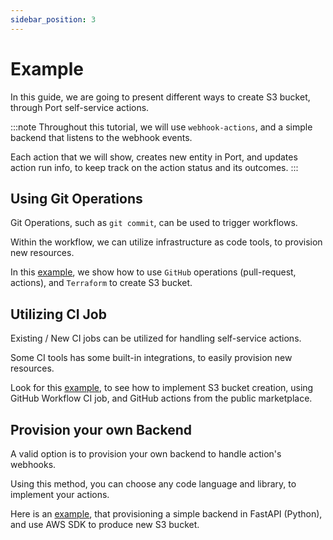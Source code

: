 ```yaml
---
sidebar_position: 3
---
```


# Example

In this guide, we are going to present different ways to create S3 bucket, through Port self-service actions.

:::note
Throughout this tutorial, we will use `webhook-actions`, and a simple backend that listens to the webhook events.

Each action that we will show, creates new entity in Port, and updates action run info, to keep track on the action status and its outcomes.
:::

## Using Git Operations

Git Operations, such as `git commit`, can be used to trigger workflows.

Within the workflow, we can utilize infrastructure as code tools, to provision new resources.

In this [example](https://github.com/port-labs/port-action-runner-examples/tree/main/python/s3_bucket_creation/terraform_github_workflow/webhook), we show how to use `GitHub` operations (pull-request, actions), and `Terraform` to create S3 bucket.

## Utilizing CI Job

Existing / New CI jobs can be utilized for handling self-service actions.

Some CI tools has some built-in integrations, to easily provision new resources.

Look for this [example](https://github.com/port-labs/port-action-runner-examples/tree/main/python/s3_bucket_creation/github_action/webhook), to see how to implement S3 bucket creation, using GitHub Workflow CI job, and GitHub actions from the public marketplace.

## Provision your own Backend

A valid option is to provision your own backend to handle action's webhooks.

Using this method, you can choose any code language and library, to implement your actions.

Here is an [example](https://github.com/port-labs/port-action-runner-examples/tree/main/python/s3_bucket_creation/aws_sdk/webhook), that provisioning a simple backend in FastAPI (Python), and use AWS SDK to produce new S3 bucket.
